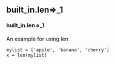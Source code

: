 ## built_in.len=>_1
#### built_in.len=>_1
An example for using len
```
mylist = ['apple', 'banana', 'cherry']
x = len(mylist)
```
